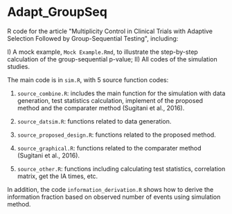 # Adapt_GroupSeq
R code for the article "Multiplicity Control in Clinical Trials with Adaptive Selection Followed by Group-Sequential Testing", including:

I) A mock example, `Mock Example.Rmd`, to illustrate the step-by-step calculation of the group-sequential p-value;
II) All codes of the simulation studies.

The main code is in `sim.R`, with 5 source function codes:

1) `source_combine.R`: includes the main function for the simulation with data generation, test statistics calculation, implement of the proposed method and the comparater method (Sugitani et al., 2016).

2) `source_datsim.R`: functions related to data generation.

3) `source_proposed_design.R`: functions related to the proposed method.

4) `source_graphical.R`: functions related to the comparater method (Sugitani et al., 2016).

5) `source_other.R`: functions including calculating test statistics, correlation matrix, get the IA times, etc.

In addition, the code `information_derivation.R` shows how to derive the information fraction based on observed number of events using simulation method.

